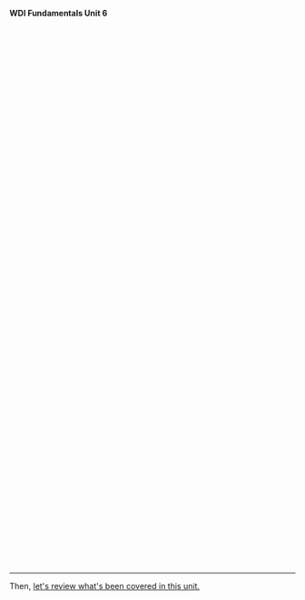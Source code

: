 **WDI Fundamentals Unit 6**

<!-- Change the width and height values to suit you best -->
<div class="typeform-widget" data-url="https://ga-immersives.typeform.com/to/LRbBeJ" data-text="Unit 6" style="width:100%;height:950px;"></div>
<script>(function(){var qs,js,q,s,d=document,gi=d.getElementById,ce=d.createElement,gt=d.getElementsByTagName,id='typef_orm',b='https://s3-eu-west-1.amazonaws.com/share.typeform.com/';if(!gi.call(d,id)){js=ce.call(d,'script');js.id=id;js.src=b+'widget.js';q=gt.call(d,'script')[0];q.parentNode.insertBefore(js,q)}})()</script>


---

Then, [let's review what's been covered in this unit.](09_cheatsheet.md)
